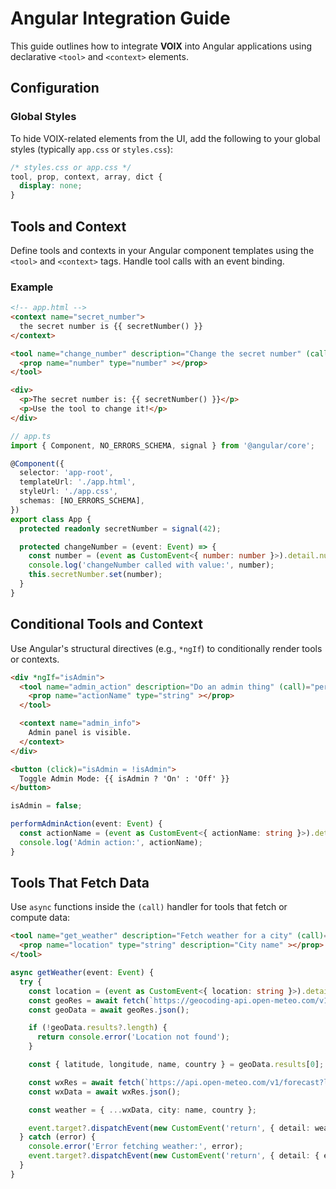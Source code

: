 # Angular Integration Guide

This guide outlines how to integrate **VOIX** into Angular applications using declarative `<tool>` and `<context>` elements.

## Configuration

### Global Styles

To hide VOIX-related elements from the UI, add the following to your global styles (typically `app.css` or `styles.css`):

```css
/* styles.css or app.css */
tool, prop, context, array, dict {
  display: none;
}
```

## Tools and Context

Define tools and contexts in your Angular component templates using the `<tool>` and `<context>` tags. Handle tool calls with an event binding.

### Example

```html
<!-- app.html -->
<context name="secret_number">
  the secret number is {{ secretNumber() }}
</context>

<tool name="change_number" description="Change the secret number" (call)="changeNumber($event)">
  <prop name="number" type="number" ></prop>
</tool>

<div>
  <p>The secret number is: {{ secretNumber() }}</p>
  <p>Use the tool to change it!</p>
</div>
```

```ts
// app.ts
import { Component, NO_ERRORS_SCHEMA, signal } from '@angular/core';

@Component({
  selector: 'app-root',
  templateUrl: './app.html',
  styleUrl: './app.css',
  schemas: [NO_ERRORS_SCHEMA],
})
export class App {
  protected readonly secretNumber = signal(42);

  protected changeNumber = (event: Event) => {
    const number = (event as CustomEvent<{ number: number }>).detail.number;
    console.log('changeNumber called with value:', number);
    this.secretNumber.set(number);
  }
}

```

## Conditional Tools and Context

Use Angular's structural directives (e.g., `*ngIf`) to conditionally render tools or contexts.

```html
<div *ngIf="isAdmin">
  <tool name="admin_action" description="Do an admin thing" (call)="performAdminAction($event)">
    <prop name="actionName" type="string" ></prop>
  </tool>

  <context name="admin_info">
    Admin panel is visible.
  </context>
</div>

<button (click)="isAdmin = !isAdmin">
  Toggle Admin Mode: {{ isAdmin ? 'On' : 'Off' }}
</button>
```

```ts
isAdmin = false;

performAdminAction(event: Event) {
  const actionName = (event as CustomEvent<{ actionName: string }>).detail.actionName;
  console.log('Admin action:', actionName);
}
```

## Tools That Fetch Data

Use `async` functions inside the `(call)` handler for tools that fetch or compute data:

```html
<tool name="get_weather" description="Fetch weather for a city" (call)="getWeather($event)">
  <prop name="location" type="string" description="City name" ></prop>
</tool>
```

```ts
async getWeather(event: Event) {
  try {
    const location = (event as CustomEvent<{ location: string }>).detail.location;
    const geoRes = await fetch(`https://geocoding-api.open-meteo.com/v1/search?name=${encodeURIComponent(location)}`);
    const geoData = await geoRes.json();

    if (!geoData.results?.length) {
      return console.error('Location not found');
    }

    const { latitude, longitude, name, country } = geoData.results[0];

    const wxRes = await fetch(`https://api.open-meteo.com/v1/forecast?latitude=${latitude}&longitude=${longitude}&current=temperature_2m`);
    const wxData = await wxRes.json();

    const weather = { ...wxData, city: name, country };

    event.target?.dispatchEvent(new CustomEvent('return', { detail: weather }));
  } catch (error) {
    console.error('Error fetching weather:', error);
    event.target?.dispatchEvent(new CustomEvent('return', { detail: { error: error.message } }));
  }
}
```

<!--@include: @/voix_context.md -->